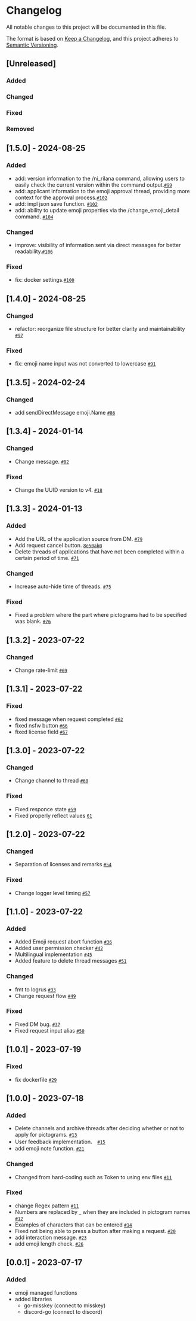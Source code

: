 # Changelog

All notable changes to this project will be documented in this file.

The format is based on [Keep a Changelog](https://keepachangelog.com/en/1.0.0/),
and this project adheres to [Semantic Versioning](https://semver.org/spec/v2.0.0.html).

## [Unreleased]

### Added

### Changed

### Fixed

### Removed

## [1.5.0] - 2024-08-25
### Added
- add: version information to the /ni_rilana command, allowing users to easily check the current version within the command output.[`#99`](https://github.com/niri-la/MisskeyEmojiBot/pull/99)
- add: applicant information to the emoji approval thread, providing more context for the approval process.[`#102`](https://github.com/niri-la/MisskeyEmojiBot/pull/102)
- add: impl json save function. [`#102`](https://github.com/niri-la/MisskeyEmojiBot/pull/102)
- add: ability to update emoji properties via the /change_emoji_detail command.  [`#104`](https://github.com/niri-la/MisskeyEmojiBot/pull/104)

### Changed
- improve: visibility of information sent via direct messages for better readability.[`#106`](https://github.com/niri-la/MisskeyEmojiBot/pull/106)

### Fixed
- fix: docker settings.[`#100`](https://github.com/niri-la/MisskeyEmojiBot/pull/101)

## [1.4.0] - 2024-08-25
### Changed
- refactor: reorganize file structure for better clarity and maintainability [`#97`](https://github.com/niri-la/MisskeyEmojiBot/pull/97)

### Fixed
- fix: emoji name input was not converted to lowercase [`#91`](https://github.com/niri-la/MisskeyEmojiBot/pull/91)

## [1.3.5] - 2024-02-24
### Changed
- add sendDirectMessage emoji.Name [`#86`](https://github.com/niri-la/MisskeyEmojiBot/pull/86)

## [1.3.4] - 2024-01-14
### Changed
- Change message. [`#82`](https://github.com/niwaniwa/MisskeyEmojiBot/issues/82)

### Fixed
- Change the UUID version to v4. [`#18`](https://github.com/niwaniwa/MisskeyEmojiBot/issues/18)

## [1.3.3] - 2024-01-13
### Added
- Add the URL of the application source from DM. [`#79`](https://github.com/niwaniwa/MisskeyEmojiBot/issues/79)
- Add request cancel button. [`8e50ab0`](https://github.com/niwaniwa/MisskeyEmojiBot/commit/8e50ab092e383b31a2d52a64122ebf1c1fe5848e)
- Delete threads of applications that have not been completed within a certain period of time. [`#71`](https://github.com/niwaniwa/MisskeyEmojiBot/issues/71)

### Changed
- Increase auto-hide time of threads. [`#75`](https://github.com/niwaniwa/MisskeyEmojiBot/issues/75)

### Fixed
- Fixed a problem where the part where pictograms had to be specified was blank. [`#76`](https://github.com/niwaniwa/MisskeyEmojiBot/issues/76)

## [1.3.2] - 2023-07-22

### Changed
- Change rate-limit [`#69`](https://github.com/niwaniwa/MisskeyEmojiBot/pull/69)

## [1.3.1] - 2023-07-22

### Fixed
- fixed message when request completed [`#62`](https://github.com/niwaniwa/MisskeyEmojiBot/pull/62)
- fixed nsfw button [`#66`](https://github.com/niwaniwa/MisskeyEmojiBot/pull/66)
- fixed license field [`#67`](https://github.com/niwaniwa/MisskeyEmojiBot/pull/67)

## [1.3.0] - 2023-07-22

### Changed
- Change channel to thread [`#60`](https://github.com/niwaniwa/MisskeyEmojiBot/pull/60)

### Fixed
- Fixed responce state [`#59`](https://github.com/niwaniwa/MisskeyEmojiBot/pull/59)
- Fixed properly reflect values [`61`](https://github.com/niwaniwa/MisskeyEmojiBot/pull/61)

## [1.2.0] - 2023-07-22

### Changed
- Separation of licenses and remarks [`#54`](https://github.com/niwaniwa/MisskeyEmojiBot/pull/55)

### Fixed
- Change logger level timing [`#57`](https://github.com/niwaniwa/MisskeyEmojiBot/pull/57)

## [1.1.0] - 2023-07-22

### Added
- Added Emoji request abort function [`#36`](https://github.com/niwaniwa/MisskeyEmojiBot/pull/36)
- Added user permission checker [`#42`](https://github.com/niwaniwa/MisskeyEmojiBot/pull/42)
- Multilingual implementation [`#45`](https://github.com/niwaniwa/MisskeyEmojiBot/pull/45)
- Added feature to delete thread messages [`#51`](https://github.com/niwaniwa/MisskeyEmojiBot/pull/51)

### Changed
- fmt to logrus [`#33`](https://github.com/niwaniwa/MisskeyEmojiBot/pull/33)
- Change request flow [`#49`](https://github.com/niwaniwa/MisskeyEmojiBot/pull/49)

### Fixed
- Fixed DM bug. [`#37`](https://github.com/niwaniwa/MisskeyEmojiBot/pull/37)
- Fixed request input alias [`#50`](https://github.com/niwaniwa/MisskeyEmojiBot/pull/50)

## [1.0.1] - 2023-07-19

### Fixed
- fix dockerfile [`#29`](https://github.com/niwaniwa/MisskeyEmojiBot/pull/29)

## [1.0.0] - 2023-07-18

### Added
- Delete channels and archive threads after deciding whether or not to apply for pictograms. [`#13`](https://github.com/niwaniwa/MisskeyEmojiBot/pull/13)
- User feedback implementation.　[`#15`](https://github.com/niwaniwa/MisskeyEmojiBot/pull/15)
- add emoji note function. [`#21`](https://github.com/niwaniwa/MisskeyEmojiBot/pull/21)

### Changed
- Changed from hard-coding such as Token to using env files [`#11`](https://github.com/niwaniwa/MisskeyEmojiBot/pull/11)

### Fixed
- change Regex pattern [`#11`](https://github.com/niwaniwa/MisskeyEmojiBot/pull/11)
- Numbers are replaced by _ when they are included in pictogram names [`#12`](https://github.com/niwaniwa/MisskeyEmojiBot/pull/12)
- Examples of characters that can be entered [`#14`](https://github.com/niwaniwa/MisskeyEmojiBot/pull/14)
- Fixed not being able to press a button after making a request. [`#20`](https://github.com/niwaniwa/MisskeyEmojiBot/pull/20)
- add interaction message. [`#23`](https://github.com/niwaniwa/MisskeyEmojiBot/pull/23)
- add emoji length check. [`#26`](https://github.com/niwaniwa/MisskeyEmojiBot/pull/26)

## [0.0.1] - 2023-07-17
### Added
- emoji managed functions
- added libraries
  - go-misskey (connect to misskey)
  - discord-go (connect to discord)
